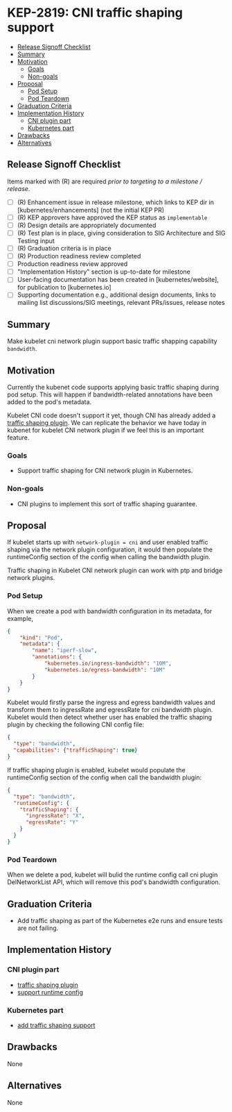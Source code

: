 # KEP-2819: CNI traffic shaping support

<!-- toc -->
- [Release Signoff Checklist](#release-signoff-checklist)
- [Summary](#summary)
- [Motivation](#motivation)
  - [Goals](#goals)
  - [Non-goals](#non-goals)
- [Proposal](#proposal)
  - [Pod Setup](#pod-setup)
  - [Pod Teardown](#pod-teardown)
- [Graduation Criteria](#graduation-criteria)
- [Implementation History](#implementation-history)
  - [CNI plugin part](#cni-plugin-part)
  - [Kubernetes part](#kubernetes-part)
- [Drawbacks](#drawbacks)
- [Alternatives](#alternatives)
<!-- /toc -->

## Release Signoff Checklist

Items marked with (R) are required *prior to targeting to a milestone / release*.

- [ ] (R) Enhancement issue in release milestone, which links to KEP dir in [kubernetes/enhancements] (not the initial KEP PR)
- [ ] (R) KEP approvers have approved the KEP status as `implementable`
- [ ] (R) Design details are appropriately documented
- [ ] (R) Test plan is in place, giving consideration to SIG Architecture and SIG Testing input
- [ ] (R) Graduation criteria is in place
- [ ] (R) Production readiness review completed
- [ ] Production readiness review approved
- [ ] "Implementation History" section is up-to-date for milestone
- [ ] User-facing documentation has been created in [kubernetes/website], for publication to [kubernetes.io]
- [ ] Supporting documentation e.g., additional design documents, links to mailing list discussions/SIG meetings, relevant PRs/issues, release notes

<!--
**Note:** This checklist is iterative and should be reviewed and updated every time this enhancement is being considered for a milestone.
-->

## Summary

Make kubelet cni network plugin support basic traffic shapping capability `bandwidth`.

## Motivation

Currently the kubenet code supports applying basic traffic shaping during pod setup.
This will happen if bandwidth-related annotations have been added to the pod's metadata.

Kubelet CNI code doesn't support it yet, though CNI has already added a [traffic shaping plugin](https://github.com/containernetworking/plugins/tree/master/plugins/meta/bandwidth).
We can replicate the behavior we have today in kubenet for kubelet CNI network plugin if we feel this is an important feature.

### Goals

* Support traffic shaping for CNI network plugin in Kubernetes.

### Non-goals

* CNI plugins to implement this sort of traffic shaping guarantee.


## Proposal

If kubelet starts up with `network-plugin = cni` and user enabled traffic shaping via the network plugin configuration,
it would then populate the runtimeConfig section of the config when calling the bandwidth plugin.

Traffic shaping in Kubelet CNI network plugin can work with ptp and bridge network plugins.

### Pod Setup

When we create a pod with bandwidth configuration in its metadata, for example,

```json
{
    "kind": "Pod",
    "metadata": {
        "name": "iperf-slow",
        "annotations": {
            "kubernetes.io/ingress-bandwidth": "10M",
            "kubernetes.io/egress-bandwidth": "10M"
        }
    }
}
```

Kubelet would firstly parse the ingress and egress bandwidth values and transform them to ingressRate and egressRate for cni bandwidth plugin.
Kubelet would then detect whether user has enabled the traffic shaping plugin by checking the following CNI config file:

```json
{
  "type": "bandwidth",
  "capabilities": {"trafficShaping": true}
}
```

If traffic shaping plugin is enabled, kubelet would populate the runtimeConfig section of the config when call the bandwidth plugin:

```json
{
  "type": "bandwidth",
  "runtimeConfig": {
    "trafficShaping": {
      "ingressRate": "X",
      "egressRate": "Y"
    }
  }
}
```

### Pod Teardown

When we delete a pod, kubelet will bulid the runtime config call cni plugin DelNetworkList API, which will remove this pod's bandwidth configuration.

## Graduation Criteria

* Add traffic shaping as part of the Kubernetes e2e runs and ensure tests are not failing.

## Implementation History

### CNI plugin part

* [traffic shaping plugin](https://github.com/containernetworking/plugins/pull/96)
* [support runtime config](https://github.com/containernetworking/plugins/pull/138)

### Kubernetes part

* [add traffic shaping support](https://github.com/kubernetes/kubernetes/pull/63194)

## Drawbacks

None

## Alternatives

None
